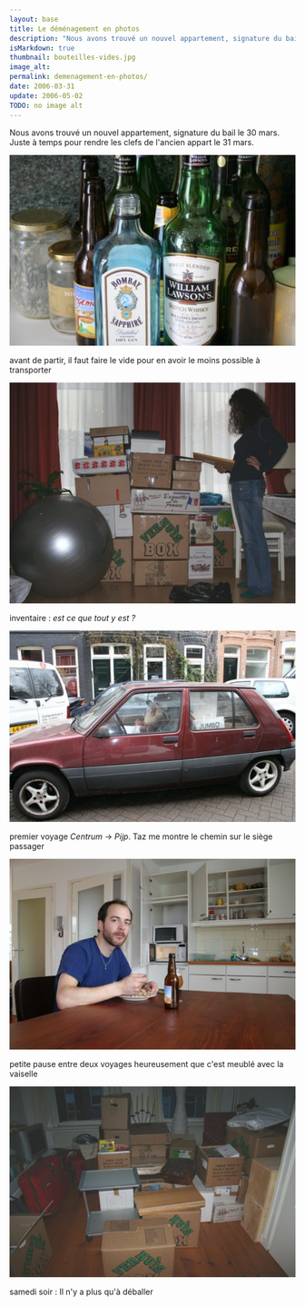 ```yaml
---
layout: base
title: Le déménagement en photos
description: "Nous avons trouvé un nouvel appartement, signature du bail le 30 mars. Juste à temps pour rendre les clefs de l'ancien appart le 31 mars."
isMarkdown: true
thumbnail: bouteilles-vides.jpg
image_alt: 
permalink: demenagement-en-photos/
date: 2006-03-31
update: 2006-05-02
TODO: no image alt 
---
```


Nous avons trouvé un nouvel appartement, signature du bail le 30 mars. Juste à temps pour rendre les clefs de l'ancien appart le 31 mars.

![](bouteilles-vides.jpg)


avant de partir, il faut faire le vide pour en avoir le moins possible à transporter

![](inventaire-cartons.jpg)


inventaire : *est ce que tout y est ?*

![](taz-en-voiture.jpg)


premier voyage *Centrum* -> *Pijp*. Taz me montre le chemin sur le siège passager

![](pause-dejeuner.jpg)


petite pause entre deux voyages heureusement que c'est meublé avec la vaiselle

![](arrivee-cartons.jpg)


samedi soir : Il n'y a plus qu'à déballer